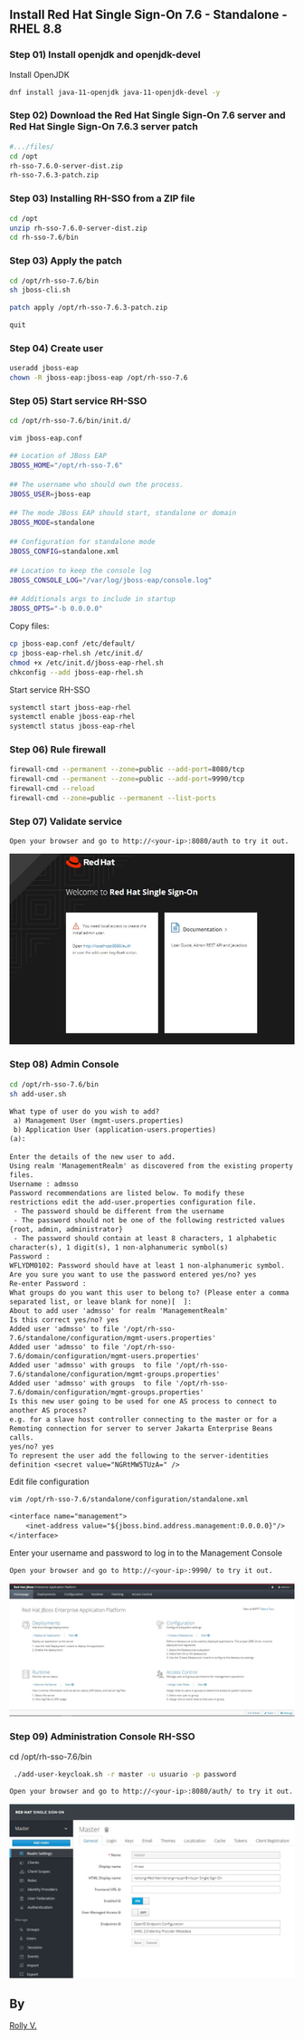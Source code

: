 ## Install Red Hat Single Sign-On 7.6 - Standalone - RHEL 8.8

### Step 01) Install openjdk and openjdk-devel 
Install OpenJDK
```sh
dnf install java-11-openjdk java-11-openjdk-devel -y
```

### Step 02) Download the Red Hat Single Sign-On 7.6 server and Red Hat Single Sign-On 7.6.3 server patch
```sh
#.../files/
cd /opt
rh-sso-7.6.0-server-dist.zip
rh-sso-7.6.3-patch.zip
```

### Step 03) Installing RH-SSO from a ZIP file
```sh
cd /opt
unzip rh-sso-7.6.0-server-dist.zip
cd rh-sso-7.6/bin
```

### Step 03) Apply the patch
```sh
cd /opt/rh-sso-7.6/bin
sh jboss-cli.sh
```
```sh
patch apply /opt/rh-sso-7.6.3-patch.zip
```
```sh
quit
```

### Step 04) Create user
```sh
useradd jboss-eap
chown -R jboss-eap:jboss-eap /opt/rh-sso-7.6
```

### Step 05) Start service RH-SSO
```sh
cd /opt/rh-sso-7.6/bin/init.d/
```
```sh
vim jboss-eap.conf
```
```sh
## Location of JBoss EAP
JBOSS_HOME="/opt/rh-sso-7.6"

## The username who should own the process.
JBOSS_USER=jboss-eap

## The mode JBoss EAP should start, standalone or domain
JBOSS_MODE=standalone

## Configuration for standalone mode
JBOSS_CONFIG=standalone.xml

## Location to keep the console log
JBOSS_CONSOLE_LOG="/var/log/jboss-eap/console.log"

## Additionals args to include in startup
JBOSS_OPTS="-b 0.0.0.0"
```
Copy files:
```sh
cp jboss-eap.conf /etc/default/
cp jboss-eap-rhel.sh /etc/init.d/
chmod +x /etc/init.d/jboss-eap-rhel.sh
chkconfig --add jboss-eap-rhel.sh
```
Start service RH-SSO
```sh
systemctl start jboss-eap-rhel
systemctl enable jboss-eap-rhel
systemctl status jboss-eap-rhel
```

### Step 06) Rule firewall
```sh
firewall-cmd --permanent --zone=public --add-port=8080/tcp
firewall-cmd --permanent --zone=public --add-port=9990/tcp
firewall-cmd --reload
firewall-cmd --zone=public --permanent --list-ports
```

### Step 07) Validate service
```sh
Open your browser and go to http://<your-ip>:8080/auth to try it out.
```

<img title="RH-SSO" alt="Alt text" src="files/rh-sso.JPG">

### Step 08) Admin Console
```sh
cd /opt/rh-sso-7.6/bin
sh add-user.sh
```
```text
What type of user do you wish to add?
 a) Management User (mgmt-users.properties)
 b) Application User (application-users.properties)
(a):

Enter the details of the new user to add.
Using realm 'ManagementRealm' as discovered from the existing property files.
Username : admsso
Password recommendations are listed below. To modify these restrictions edit the add-user.properties configuration file.
 - The password should be different from the username
 - The password should not be one of the following restricted values {root, admin, administrator}
 - The password should contain at least 8 characters, 1 alphabetic character(s), 1 digit(s), 1 non-alphanumeric symbol(s)
Password :
WFLYDM0102: Password should have at least 1 non-alphanumeric symbol.
Are you sure you want to use the password entered yes/no? yes
Re-enter Password :
What groups do you want this user to belong to? (Please enter a comma separated list, or leave blank for none)[  ]:
About to add user 'admsso' for realm 'ManagementRealm'
Is this correct yes/no? yes
Added user 'admsso' to file '/opt/rh-sso-7.6/standalone/configuration/mgmt-users.properties'
Added user 'admsso' to file '/opt/rh-sso-7.6/domain/configuration/mgmt-users.properties'
Added user 'admsso' with groups  to file '/opt/rh-sso-7.6/standalone/configuration/mgmt-groups.properties'
Added user 'admsso' with groups  to file '/opt/rh-sso-7.6/domain/configuration/mgmt-groups.properties'
Is this new user going to be used for one AS process to connect to another AS process?
e.g. for a slave host controller connecting to the master or for a Remoting connection for server to server Jakarta Enterprise Beans calls.
yes/no? yes
To represent the user add the following to the server-identities definition <secret value="NGRtMW5TUzA=" />

```
Edit file configuration
```sh
vim /opt/rh-sso-7.6/standalone/configuration/standalone.xml
```
```txt
<interface name="management">
    <inet-address value="${jboss.bind.address.management:0.0.0.0}"/>
</interface>
```
Enter your username and password to log in to the Management Console
```sh
Open your browser and go to http://<your-ip>:9990/ to try it out.
```
<img title="RH-SSO" alt="Alt text" src="files/rh-sso-console.JPG">

### Step 09) Administration Console RH-SSO
cd /opt/rh-sso-7.6/bin
```sh
 ./add-user-keycloak.sh -r master -u usuario -p password
```
```sh
Open your browser and go to http://<your-ip>:8080/auth/ to try it out.
```
<img title="RH-SSO" alt="Alt text" src="files/rh-sso-admin.JPG">

## By

[Rolly V.](https://www.linkedin.com/in/rolly-s-villegas-delgado-aa9b9563/)
